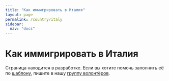 ```yaml
---
title: "Как иммигрировать в Италия"
layout: page
permalink: /country/italy
sidebar:
  nav: "docs"
---
```


# Как иммигрировать в Италия

Страница находится в разработке. Если вы хотите помочь заполнить её по [шаблону](/template), пишите в нашу [группу волонтёров](https://t.me/+FHi3FnJaoWJkMDAx).
